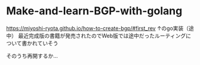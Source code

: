 # Make-and-learn-BGP-with-golang
https://miyoshi-ryota.github.io/how-to-create-bgp/#first_rev
↑のgo実装（途中）
最近完成版の書籍が発売されたのでWeb版では途中だったルーティングについて書かれていそう

そのうち再開するか...
